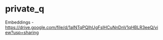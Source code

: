 # private_q
Embeddings - https://drive.google.com/file/d/1aINTqPQIhUgFslHCuNnDnV1qHBLR3eeQ/view?usp=sharing
